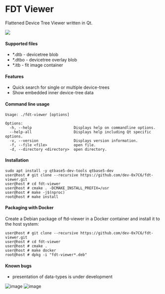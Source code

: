 # FDT Viewer
Flattened Device Tree Viewer written in Qt.

![](https://github.com/dev-0x7C6/fdt-viewer/workflows/Continuous%20integration/badge.svg)

#### Supported files
* \*.dtb - devicetree blob
* \*.dtbo - devicetree overlay blob
* \*.itb - fit image container

#### Features
* Quick search for single or multiple device-trees
* Show embedded inner device-tree data

#### Command line usage
```
Usage: ./fdt-viewer [options]

Options:
  -h, --help                   Displays help on commandline options.
  --help-all                   Displays help including Qt specific options.
  -v, --version                Displays version information.
  -f, --file <file>            open file.
  -d, --directory <directory>  open directory.
```

#### Installation
```console
sudo apt install -y qtbase5-dev-tools qtbase5-dev
user@host # git clone --recursive https://github.com/dev-0x7C6/fdt-viewer.git
user@host # cd fdt-viewer
user@host # cmake . -DCMAKE_INSTALL_PREFIX=/usr
user@host # make -j$(nproc)
root@host # make install
```

#### Packaging with Docker
Create a Debian package of ftd-viewer in a Docker container and install it to the host system:
```console
user@host # git clone --recursive https://github.com/dev-0x7C6/fdt-viewer.git
user@host # cd fdt-viewer
user@host # cmake .
user@host # make docker
root@host # dpkg -i "fdt-viewer*.deb"
```

#### Known bugs
- presentation of data-types is under development

![image](https://devwork.space/wp-content/uploads/2020/12/fdt_viewer_v050.png)
![image](https://devwork.space/wp-content/uploads/2020/12/fdt_viewer_v041.png)

